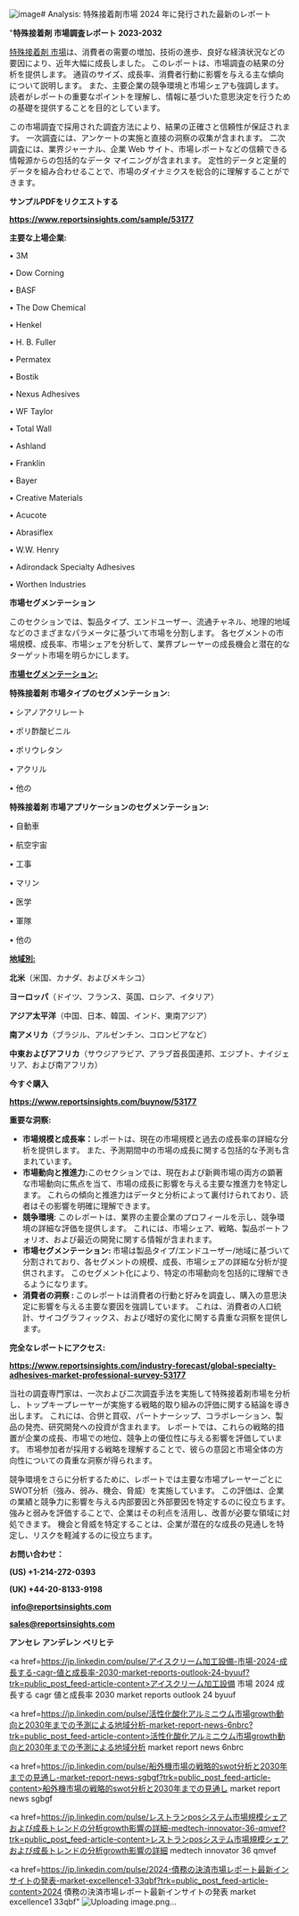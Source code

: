 ![image](https://github.com/gayatrid12/RImarketgrowth/assets/158473851/2b7ad8bd-44da-413f-bd68-df3cd4352c84)# Analysis: 特殊接着剤市場 2024 年に発行された最新のレポート

"<strong>特殊接着剤 市場調査レポート 2023-2032</strong>

<a href=https://www.reportsinsights.com/sample/53177>特殊接着剤 市場</a>は、消費者の需要の増加、技術の進歩、良好な経済状況などの要因により、近年大幅に成長しました。 このレポートは、市場調査の結果の分析を提供します。 通貨のサイズ、成長率、消費者行動に影響を与える主な傾向について説明します。 また、主要企業の競争環境と市場シェアも強調します。 読者がレポートの重要なポイントを理解し、情報に基づいた意思決定を行うための基礎を提供することを目的としています。

この市場調査で採用された調査方法により、結果の正確さと信頼性が保証されます。 一次調査には、アンケートの実施と直接の洞察の収集が含まれます。 二次調査には、業界ジャーナル、企業 Web サイト、市場レポートなどの信頼できる情報源からの包括的なデータ マイニングが含まれます。 定性的データと定量的データを組み合わせることで、市場のダイナミクスを総合的に理解することができます。

<strong><b>サンプルPDFをリクエストする</b></strong>

<a href=https://www.reportsinsights.com/sample/53177><strong><u>https://www.reportsinsights.com/sample/53177</u></strong></a>

<strong>主要な上場企業:</strong>

• 3M

• Dow Corning

• BASF

• The Dow Chemical

• Henkel

• H. B. Fuller

• Permatex

• Bostik

• Nexus Adhesives

• WF Taylor

• Total Wall

• Ashland

• Franklin

• Bayer

• Creative Materials

• Acucote

• Abrasiflex

• W.W. Henry

• Adirondack Specialty Adhesives

• Worthen Industries

<strong>市場セグメンテーション</strong>

このセクションでは、製品タイプ、エンドユーザー、流通チャネル、地理的地域などのさまざまなパラメータに基づいて市場を分割します。 各セグメントの市場規模、成長率、市場シェアを分析して、業界プレーヤーの成長機会と潜在的なターゲット市場を明らかにします。

<strong><u>市場セグメンテーション</u></strong><strong><u>:</u></strong>

<strong>特殊接着剤 市場タイプのセグメンテーション:</strong>

• シアノアクリレート

• ポリ酢酸ビニル

• ポリウレタン

• アクリル

• 他の

<strong>特殊接着剤 市場アプリケーションのセグメンテーション:</strong>

• 自動車

• 航空宇宙

• 工事

• マリン

• 医学

• 軍隊

• 他の

<strong><u>地域別</u></strong><strong><u>:</u></strong>

<strong>北米</strong>（米国、カナダ、およびメキシコ）

<strong>ヨーロッパ</strong>（ドイツ、フランス、英国、ロシア、イタリア）

<strong>アジア太平洋</strong>（中国、日本、韓国、インド、東南アジア）

<strong>南アメリカ</strong>（ブラジル、アルゼンチン、コロンビアなど）

<strong>中東およびアフリカ</strong>（サウジアラビア、アラブ首長国連邦、エジプト、ナイジェリア、および南アフリカ）

<strong>今すぐ購入</strong>

<a href=https://www.reportsinsights.com/buynow/53177><strong><u>https://www.reportsinsights.com/buynow/53177</u></strong></a>

<strong>重要な洞察:</strong>
<ul>
  <li><strong>市場規模と成長率：</strong>レポートは、現在の市場規模と過去の成長率の詳細な分析を提供します。 また、予測期間中の市場の成長に関する包括的な予測も含まれています。</li>
  <li><strong>市場動向と推進力:</strong>このセクションでは、現在および新興市場の両方の顕著な市場動向に焦点を当て、市場の成長に影響を与える主要な推進力を特定します。 これらの傾向と推進力はデータと分析によって裏付けられており、読者はその影響を明確に理解できます。</li>
  <li><strong>競争環境</strong>: このレポートは、業界の主要企業のプロフィールを示し、競争環境の詳細な評価を提供します。 これには、市場シェア、戦略、製品ポートフォリオ、および最近の開発に関する情報が含まれます。</li>
  <li><strong>市場セグメンテーション: </strong>市場は製品タイプ/エンドユーザー/地域に基づいて分割されており、各セグメントの規模、成長、市場シェアの詳細な分析が提供されます。 このセグメント化により、特定の市場動向を包括的に理解できるようになります。</li>
  <li><strong>消費者の洞察 : </strong>このレポートは消費者の行動と好みを調査し、購入の意思決定に影響を与える主要な要因を強調しています。 これは、消費者の人口統計、サイコグラフィックス、および嗜好の変化に関する貴重な洞察を提供します。</li>
</ul>
<strong>完全なレポートにアクセス:</strong>

<a href=https://www.reportsinsights.com/industry-forecast/global-specialty-adhesives-market-professional-survey-53177><strong><u><b>https://www.reportsinsights.com/industry-forecast/global-specialty-adhesives-market-professional-survey-53177</b></u></strong></a>

当社の調査専門家は、一次および二次調査手法を実施して特殊接着剤市場を分析し、トップキープレーヤーが実施する戦略的取り組みの評価に関する結論を導き出します。 これには、合併と買収、パートナーシップ、コラボレーション、製品の発売、研究開発への投資が含まれます。 レポートでは、これらの戦略的措置が企業の成長、市場での地位、競争上の優位性に与える影響を評価しています。 市場参加者が採用する戦略を理解することで、彼らの意図と市場全体の方向性についての貴重な洞察が得られます。

競争環境をさらに分析するために、レポートでは主要な市場プレーヤーごとにSWOT分析（強み、弱み、機会、脅威）を実施しています。 この評価は、企業の業績と競争力に影響を与える内部要因と外部要因を特定するのに役立ちます。 強みと弱みを評価することで、企業はその利点を活用し、改善が必要な領域に対処できます。 機会と脅威を特定することは、企業が潜在的な成長の見通しを特定し、リスクを軽減するのに役立ちます。

<strong>お問い合わせ：</strong>

<strong>(US) +1-214-272-0393</strong>

<strong>(UK) +44-20-8133-9198</strong>

<strong> </strong><a href=info@reportsinsights.com><strong><u>info@reportsinsights.com</u></strong></a>

<a href=sales@reportsinsights.com><strong><u>sales@reportsinsights.com</u></strong></a>

<strong>アンセレ アンデレン ベリヒテ</strong>

<a href=https://jp.linkedin.com/pulse/アイスクリーム加工設備-市場-2024-成長する-cagr-値と成長率-2030-market-reports-outlook-24-byuuf?trk=public_post_feed-article-content>アイスクリーム加工設備 市場 2024 成長する cagr 値と成長率 2030 market reports outlook 24 byuuf</a>

<a href=https://jp.linkedin.com/pulse/活性化酸化アルミニウム市場growth動向と2030年までの予測による地域分析-market-report-news-6nbrc?trk=public_post_feed-article-content>活性化酸化アルミニウム市場growth動向と2030年までの予測による地域分析 market report news 6nbrc</a>

<a href=https://jp.linkedin.com/pulse/船外機市場の戦略的swot分析と2030年までの見通し-market-report-news-sgbgf?trk=public_post_feed-article-content>船外機市場の戦略的swot分析と2030年までの見通し market report news sgbgf</a>

<a href=https://jp.linkedin.com/pulse/レストランposシステム市場規模シェアおよび成長トレンドの分析growth影響の詳細-medtech-innovator-36-qmvef?trk=public_post_feed-article-content>レストランposシステム市場規模シェアおよび成長トレンドの分析growth影響の詳細 medtech innovator 36 qmvef</a>

<a href=https://jp.linkedin.com/pulse/2024-債務の決済市場レポート最新インサイトの発表-market-excellence1-33qbf?trk=public_post_feed-article-content>2024 債務の決済市場レポート最新インサイトの発表 market excellence1 33qbf</a>"
![Uploading image.png…]()

